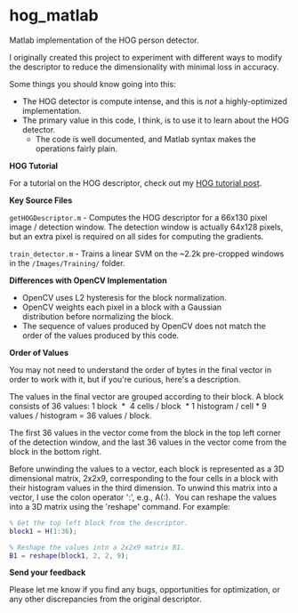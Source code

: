 # hog_matlab
Matlab implementation of the HOG person detector. 

I originally created this project to experiment with different ways to modify the descriptor to reduce the dimensionality with minimal loss in accuracy.

Some things you should know going into this:

* The HOG detector is compute intense, and this is *not* a highly-optimized implementation.
* The primary value in this code, I think, is to use it to learn about the HOG detector. 
  * The code is well documented, and Matlab syntax makes the operations fairly plain.

**HOG Tutorial**

For a tutorial on the HOG descriptor, check out my [HOG tutorial post](http://mccormickml.com/2013/05/09/hog-person-detector-tutorial/).

**Key Source Files**

`getHOGDescriptor.m` - Computes the HOG descriptor for a 66x130 pixel image / detection window. The detection window is actually 64x128 pixels, but an extra pixel is required on all sides for computing the gradients.

`train_detector.m` - Trains a linear SVM on the ~2.2k pre-cropped windows in the `/Images/Training/` folder.

**Differences with OpenCV Implementation**
	
* OpenCV uses L2 hysteresis for the block normalization.
* OpenCV weights each pixel in a block with a Gaussian distribution before normalizing the block.
* The sequence of values produced by OpenCV does not match the order of the values produced by this code.

**Order of Values**

You may not need to understand the order of bytes in the final vector in order to work with it, but if you're curious, here's a description.

The values in the final vector are grouped according to their block. A block consists of 36 values: 1 block  *  4 cells / block  * 1 histogram / cell * 9 values / histogram = 36 values / block.

The first 36 values in the vector come from the block in the top left corner of the detection window, and the last 36 values in the vector come from the block in the bottom right.

Before unwinding the values to a vector, each block is represented as a 3D dimensional matrix, 2x2x9, corresponding to the four cells in a block with their histogram values in the third dimension. To unwind this matrix into a vector, I use the colon operator ':', e.g., A(:).  You can reshape the values into a 3D matrix using the 'reshape' command. For example:

```matlab
% Get the top left block from the descriptor.
block1 = H(1:36);

% Reshape the values into a 2x2x9 matrix B1.
B1 = reshape(block1, 2, 2, 9);
```

**Send your feedback**

Please let me know if you find any bugs, opportunities for optimization, or any other discrepancies from the original descriptor.


